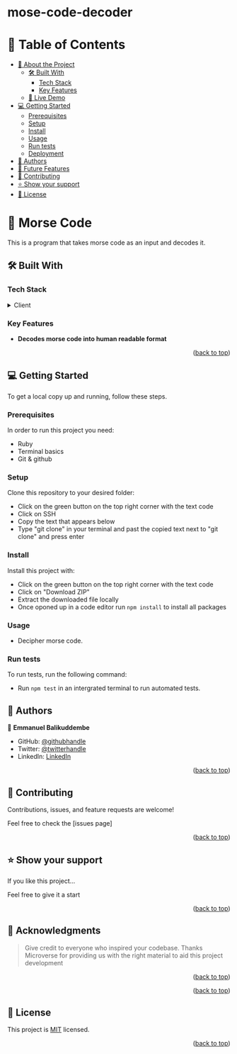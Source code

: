 # mose-code-decoder

<!-- TABLE OF CONTENTS -->

# 📗 Table of Contents

- [📖 About the Project](#about-project)
  - [🛠 Built With](#built-with)
    - [Tech Stack](#tech-stack)
    - [Key Features](#key-features)
  - [🚀 Live Demo](#live-demo)
- [💻 Getting Started](#getting-started)
  - [Prerequisites](#prerequisites)
  - [Setup](#setup)
  - [Install](#install)
  - [Usage](#usage)
  - [Run tests](#run-tests)
  - [Deployment](#triangular_flag_on_post-deployment)
- [👥 Authors](#authors)
- [🔭 Future Features](#future-features)
- [🤝 Contributing](#contributing)
- [⭐️ Show your support](#support)
- [📝 License](#license)

<!-- PROJECT DESCRIPTION -->

# 📖 Morse Code <a name="about-project"></a>

This is a program that takes morse code as an input and decodes it.

## 🛠 Built With <a name="built-with"></a>

### Tech Stack <a name="tech-stack"></a>

<details>
  <summary>Client</summary>
  <ul>
    <li><a href="https://www.ruby-lang.org/">Ruby</a></li>
    <li><a href="https://ubuntu.com/">Terminal</a></li>
    <li><a href="https://code.visualstudio.com/">Visual Studio</a></li>
  </ul>
</details>

<!-- Features -->

### Key Features <a name="key-features"></a>

- **Decodes morse code into human readable format**

<p align="right">(<a href="#readme-top">back to top</a>)</p>

<!-- GETTING STARTED -->

## 💻 Getting Started <a name="getting-started"></a>

To get a local copy up and running, follow these steps.

### Prerequisites

In order to run this project you need:

- Ruby
- Terminal basics
- Git & github

<!--
Example command:

```sh
 gem install rails
```
 -->

### Setup

Clone this repository to your desired folder:

- Click on the green button on the top right corner with the text code
- Click on SSH
- Copy the text that appears below
- Type "git clone" in your terminal and past the copied text next to "git clone" and press enter
<!--
Example commands:

```sh
  cd my-folder
  git clone git@github.com:myaccount/my-project.git
```

--->

### Install

Install this project with:

- Click on the green button on the top right corner with the text code
- Click on "Download ZIP"
- Extract the downloaded file locally
- Once oponed up in a code editor run `npm install` to install all packages

<!--
Example command:

```sh
  cd my-project
  gem install
```
--->

### Usage

- Decipher morse code.

<!--
Example command:

```sh
  rails server
```
--->

### Run tests

To run tests, run the following command:

- Run `npm test` in an intergrated terminal to run automated tests.
<!--
Example command:

```sh
  bin/rails test test/models/article_test.rb
```

--->

<!-- AUTHORS -->

## 👥 Authors <a name="authors"></a>

👤 **Emmanuel Balikuddembe**

- GitHub: [@githubhandle](https://github.com/Balikuddembe)
- Twitter: [@twitterhandle](https://twitter.com/BalixEmma)
- LinkedIn: [LinkedIn](https://www.linkedin.com/in/emmanuelbalikuddembe/)

<p align="right">(<a href="#readme-top">back to top</a>)</p>

<!-- CONTRIBUTING -->

## 🤝 Contributing <a name="contributing"></a>

Contributions, issues, and feature requests are welcome!

Feel free to check the [issues page]

<p align="right">(<a href="#readme-top">back to top</a>)</p>

<!-- SUPPORT -->

## ⭐️ Show your support <a name="support"></a>

If you like this project...

Feel free to give it a start

<p align="right">(<a href="#readme-top">back to top</a>)</p>

<!-- ACKNOWLEDGEMENTS -->

## 🙏 Acknowledgments <a name="acknowledgements"></a>

> Give credit to everyone who inspired your codebase.
> Thanks Microverse for providing us with the right material to aid this project development

<p align="right">(<a href="#readme-top">back to top</a>)</p>

<p align="right">(<a href="#readme-top">back to top</a>)</p>

<!-- LICENSE -->

## 📝 License <a name="license"></a>

This project is [MIT](./LICENSE) licensed.

<p align="right">(<a href="#readme-top">back to top</a>)</p>
